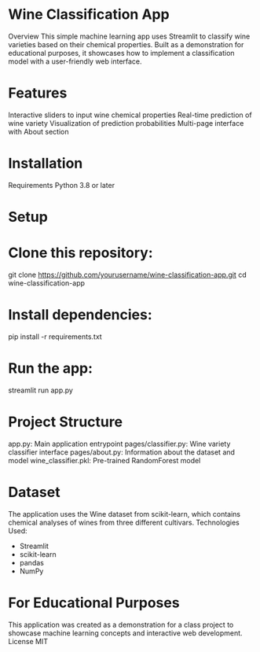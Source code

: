 # Wine Classification App
Overview
This simple machine learning app uses Streamlit to classify wine varieties based on their chemical properties. Built as a demonstration for educational purposes, it showcases how to implement a classification model with a user-friendly web interface.

# Features
Interactive sliders to input wine chemical properties
Real-time prediction of wine variety
Visualization of prediction probabilities
Multi-page interface with About section

# Installation
Requirements
Python 3.8 or later

# Setup

# Clone this repository:
git clone https://github.com/yourusername/wine-classification-app.git
cd wine-classification-app

# Install dependencies:
pip install -r requirements.txt

# Run the app:
streamlit run app.py


# Project Structure
app.py: Main application entrypoint
pages/classifier.py: Wine variety classifier interface
pages/about.py: Information about the dataset and model
wine_classifier.pkl: Pre-trained RandomForest model

#  Dataset
The application uses the Wine dataset from scikit-learn, which contains chemical analyses of wines from three different cultivars.
Technologies Used: 

- Streamlit
- scikit-learn
- pandas
- NumPy

# For Educational Purposes
This application was created as a demonstration for a class project to showcase machine learning concepts and interactive web development.
License
MIT
